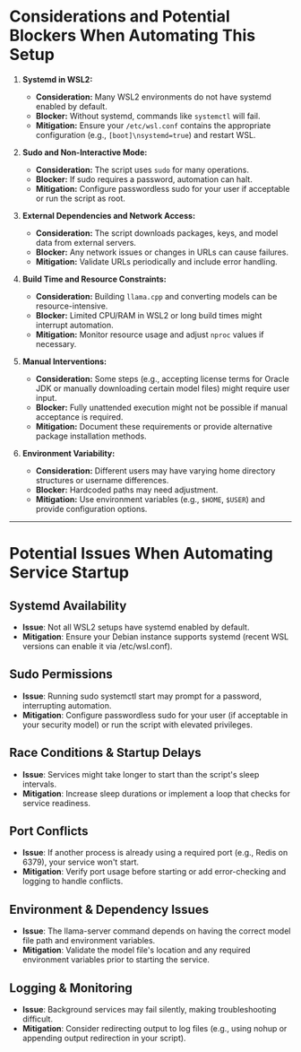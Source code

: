 # Considerations and Potential Blockers When Automating This Setup

1. **Systemd in WSL2:**  
   - **Consideration:** Many WSL2 environments do not have systemd enabled by default.  
   - **Blocker:** Without systemd, commands like `systemctl` will fail.  
   - **Mitigation:** Ensure your `/etc/wsl.conf` contains the appropriate configuration (e.g., `[boot]\nsystemd=true`) and restart WSL.

2. **Sudo and Non-Interactive Mode:**  
   - **Consideration:** The script uses `sudo` for many operations.  
   - **Blocker:** If sudo requires a password, automation can halt.  
   - **Mitigation:** Configure passwordless sudo for your user if acceptable or run the script as root.

3. **External Dependencies and Network Access:**  
   - **Consideration:** The script downloads packages, keys, and model data from external servers.  
   - **Blocker:** Any network issues or changes in URLs can cause failures.  
   - **Mitigation:** Validate URLs periodically and include error handling.

4. **Build Time and Resource Constraints:**  
   - **Consideration:** Building `llama.cpp` and converting models can be resource-intensive.  
   - **Blocker:** Limited CPU/RAM in WSL2 or long build times might interrupt automation.  
   - **Mitigation:** Monitor resource usage and adjust `nproc` values if necessary.

5. **Manual Interventions:**  
   - **Consideration:** Some steps (e.g., accepting license terms for Oracle JDK or manually downloading certain model files) might require user input.  
   - **Blocker:** Fully unattended execution might not be possible if manual acceptance is required.  
   - **Mitigation:** Document these requirements or provide alternative package installation methods.

6. **Environment Variability:**  
   - **Consideration:** Different users may have varying home directory structures or username differences.  
   - **Blocker:** Hardcoded paths may need adjustment.  
   - **Mitigation:** Use environment variables (e.g., `$HOME`, `$USER`) and provide configuration options.

---

# Potential Issues When Automating Service Startup

## Systemd Availability
- **Issue**: Not all WSL2 setups have systemd enabled by default.
- **Mitigation**: Ensure your Debian instance supports systemd (recent WSL versions can enable it via /etc/wsl.conf).

## Sudo Permissions
- **Issue**: Running sudo systemctl start may prompt for a password, interrupting automation.
- **Mitigation**: Configure passwordless sudo for your user (if acceptable in your security model) or run the script with elevated privileges.

## Race Conditions & Startup Delays
- **Issue**: Services might take longer to start than the script's sleep intervals.
- **Mitigation**: Increase sleep durations or implement a loop that checks for service readiness.

## Port Conflicts
- **Issue**: If another process is already using a required port (e.g., Redis on 6379), your service won't start.
- **Mitigation**: Verify port usage before starting or add error-checking and logging to handle conflicts.

## Environment & Dependency Issues
- **Issue**: The llama-server command depends on having the correct model file path and environment variables.
- **Mitigation**: Validate the model file's location and any required environment variables prior to starting the service.

## Logging & Monitoring
- **Issue**: Background services may fail silently, making troubleshooting difficult.
- **Mitigation**: Consider redirecting output to log files (e.g., using nohup or appending output redirection in your script).
